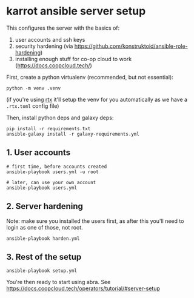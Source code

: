 # karrot ansible server setup

This configures the server with the basics of:
1. user accounts and ssh keys
2. security hardening (via https://github.com/konstruktoid/ansible-role-hardening)
3. installing enough stuff for co-op cloud to work (https://docs.coopcloud.tech/)

First, create a python virtualenv (recommended, but not essential):

```
python -m venv .venv
```

(if you're using [rtx](https://github.com/jdx/rtx) it'll setup the venv for you automatically as we have a `.rtx.toml` config file)

Then, install python deps and galaxy deps:

```
pip install -r requirements.txt
ansible-galaxy install -r galaxy-requirements.yml
```

## 1. User accounts

```
# first time, before accounts created
ansible-playbook users.yml -u root

# later, can use your own account
ansible-playbook users.yml
```

## 2. Server hardening

Note: make sure you installed the users first, as after this you'll need to login as one of those, not root.

```
ansible-playbook harden.yml
```

## 3. Rest of the setup

```
ansible-playbook setup.yml
```

You're then ready to start using abra. See https://docs.coopcloud.tech/operators/tutorial/#server-setup
